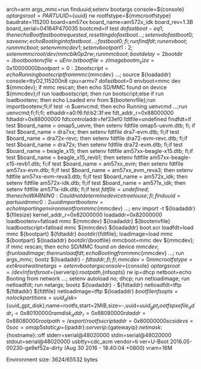 arch=arm
args_mmc=run finduuid;setenv bootargs console=${console} ${optargs} root=PARTUUID=${uuid} rw rootfstype=${mmcrootfstype}
baudrate=115200
board=am57xx
board_name=am572x_idk
board_rev=1.3B
board_serial=04164P470035
bootcmd=if test ${dofastboot} -eq 1; then echo Boot fastboot requested, resetting dofastboot ...;setenv dofastboot 0; saveenv;echo Booting into fastboot ...; fastboot 0;fi;run findfdt; run envboot; run mmcboot;setenv mmcdev 1; setenv bootpart 1:2; setenv mmcroot /dev/mmcblk0p2 rw; run mmcboot;
bootdelay=2
bootdir=/boot
bootenvfile=uEnv.txt
bootfile=zImage
bootm_size=0x10000000
bootpart=0:2
bootscript=echo Running bootscript from mmc${mmcdev} ...; source ${loadaddr}
console=ttyO2,115200n8
cpu=armv7
dofastboot=0
envboot=mmc dev ${mmcdev}; if mmc rescan; then echo SD/MMC found on device ${mmcdev};if run loadbootscript; then run bootscript;else if run loadbootenv; then echo Loaded env from ${bootenvfile};run importbootenv;fi;if test -n $uenvcmd; then echo Running uenvcmd ...;run uenvcmd;fi;fi;fi;
ethaddr=a0:f6:fd:b2:3f:ee
fdt_addr_r=0x88000000
fdtaddr=0x88000000
fdtcontroladdr=fef33ef0
fdtfile=undefined
findfdt=if test $board_name = omap5_uevm; then setenv fdtfile omap5-uevm.dtb; fi; if test $board_name = dra7xx; then setenv fdtfile dra7-evm.dtb; fi;if test $board_name = dra72x-revc; then setenv fdtfile dra72-evm-revc.dtb; fi;if test $board_name = dra72x; then setenv fdtfile dra72-evm.dtb; fi;if test $board_name = beagle_x15; then setenv fdtfile am57xx-beagle-x15.dtb; fi;if test $board_name = beagle_x15_revb1; then setenv fdtfile am57xx-beagle-x15-revb1.dtb; fi;if test $board_name = am57xx_evm; then setenv fdtfile am57xx-evm.dtb; fi;if test $board_name = am57xx_evm_reva3; then setenv fdtfile am57xx-evm-reva3.dtb; fi;if test $board_name = am572x_idk; then setenv fdtfile am572x-idk.dtb; fi;if test $board_name = am571x_idk; then setenv fdtfile am571x-idk.dtb; fi;if test $fdtfile = undefined; then echo WARNING: Could not determine device tree to use; fi; 
finduuid=part uuid mmc 0:2 uuid
importbootenv=echo Importing environment from mmc${mmcdev} ...; env import -t ${loadaddr} ${filesize}
kernel_addr_r=0x82000000
loadaddr=0x82000000
loadbootenv=fatload mmc ${mmcdev} ${loadaddr} ${bootenvfile}
loadbootscript=fatload mmc ${mmcdev} ${loadaddr} boot.scr
loadfdt=load mmc ${bootpart} ${fdtaddr} ${bootdir}/${fdtfile};
loadimage=load mmc ${bootpart} ${loadaddr} ${bootdir}/${bootfile}
mmcboot=mmc dev ${mmcdev}; if mmc rescan; then echo SD/MMC found on device ${mmcdev};if run loadimage; then run loadfdt; echo Booting from mmc${mmcdev} ...; run args_mmc; bootz ${loadaddr} - ${fdtaddr}; fi;fi;
mmcdev=0
mmcrootfstype=ext4 rootwait
netargs=setenv bootargs console=${console} ${optargs} root=/dev/nfs nfsroot=${serverip}:${rootpath},${nfsopts} rw ip=dhcp
netboot=echo Booting from network ...; setenv autoload no; dhcp; run netloadimage; run netloadfdt; run netargs; bootz ${loadaddr} - ${fdtaddr}
netloadfdt=tftp ${fdtaddr} ${fdtfile}
netloadimage=tftp ${loadaddr} ${bootfile}
nfsopts=nolock
partitions=uuid_disk=${uuid_gpt_disk};name=rootfs,start=2MiB,size=-,uuid=${uuid_gpt_rootfs}
pxefile_addr_r=0x80100000
ramdisk_addr_r=0x88080000
rdaddr=0x88080000
rootpath=/export/rootfs
scriptaddr=0x80000000
scsidevs=0
soc=omap5
static_ip=${ipaddr}:${serverip}:${gatewayip}:${netmask}:${hostname}::off
stderr=serial@48020000
stdin=serial@48020000
stdout=serial@48020000
usbtty=cdc_acm
vendor=ti
ver=U-Boot 2016.05-00230-ge9ef52a-dirty (Aug 30 2016 - 18:40:04 +0800)
vram=16M

Environment size: 3624/65532 bytes
